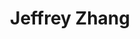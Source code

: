 ---
layout: page
title: Jeffrey Zhang
description: Undergraduate Student (Mechanical Engineering)<br>Summer 2024
img: assets/img/jzhang.jpg
redirect: 
importance: 999
category: Alumni
horizontal: true
---